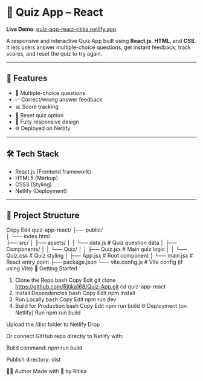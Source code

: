 # 🧠 Quiz App – React

**Live Demo**: [quiz-app-react-ritika.netlify.app](https://quiz-app-react-ritika.netlify.app/)

A responsive and interactive Quiz App built using **React.js**, **HTML**, and **CSS**. It lets users answer multiple-choice questions, get instant feedback, track scores, and reset the quiz to try again.

---

## 🚀 Features

- 🎯 Multiple-choice questions
- ✅ Correct/wrong answer feedback
- 📊 Score tracking
- 🔁 Reset quiz option
- 📱 Fully responsive design
- 🌐 Deployed on Netlify

---

## 🛠️ Tech Stack

- React.js (Frontend framework)
- HTML5 (Markup)
- CSS3 (Styling)
- Netlify (Deployment)

---

## 📁 Project Structure
Copy
Edit
quiz-app-react/
├── public/
<br>
│   └── index.html
<br>
├── src/
│   ├── assets/
│   │   └── data.js         # Quiz question data
│   ├── Components/
│   │   └── Quiz/
│   │       ├── Quiz.jsx    # Main quiz logic
│   │       └── Quiz.css    # Quiz styling
│   ├── App.jsx             # Root component
│   └── main.jsx            # React entry point
├── package.json
└── vite.config.js          # Vite config (if using Vite)
🚀 Getting Started
1. Clone the Repo
bash
Copy
Edit
git clone https://github.com/Ritika168/Quiz-App.git
cd quiz-app-react
2. Install Dependencies
bash
Copy
Edit
npm install
3. Run Locally
bash
Copy
Edit
npm run dev
4. Build for Production
bash
Copy
Edit
npm run build
🌐 Deployment (on Netlify)
Run npm run build

Upload the /dist folder to Netlify Drop

Or connect GitHub repo directly to Netlify with:

Build command: npm run build

Publish directory: dist

🧑‍💻 Author
Made with 💜 by Ritika 
